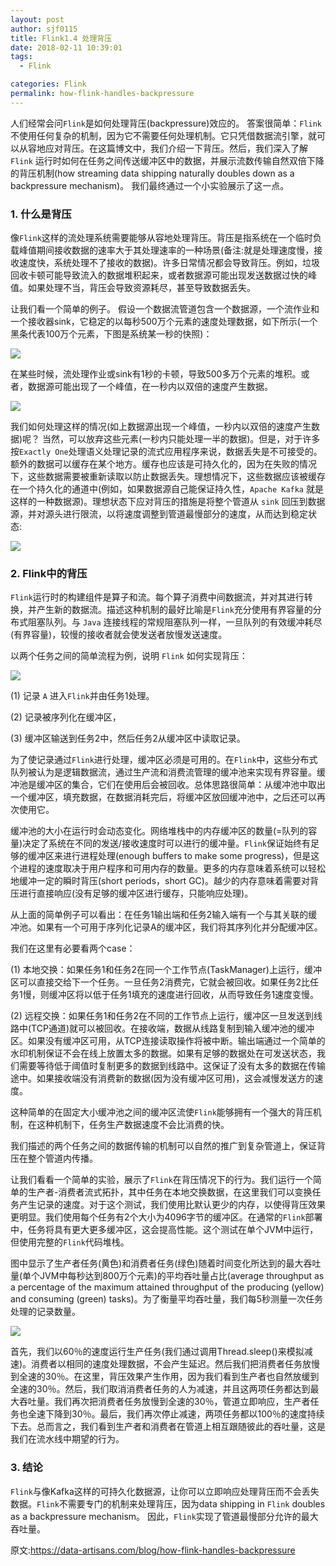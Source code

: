 ```yaml
---
layout: post
author: sjf0115
title: Flink1.4 处理背压
date: 2018-02-11 10:39:01
tags:
  - Flink

categories: Flink
permalink: how-flink-handles-backpressure
---
```


人们经常会问`Flink`是如何处理背压(backpressure)效应的。 答案很简单：`Flink`不使用任何复杂的机制，因为它不需要任何处理机制。它只凭借数据流引擎，就可以从容地应对背压。在这篇博文中，我们介绍一下背压。然后，我们深入了解 `Flink` 运行时如何在任务之间传送缓冲区中的数据，并展示流数传输自然双倍下降的背压机制(how streaming data shipping naturally doubles down as a backpressure mechanism)。 我们最终通过一个小实验展示了这一点。

### 1. 什么是背压

像`Flink`这样的流处理系统需要能够从容地处理背压。背压是指系统在一个临时负载峰值期间接收数据的速率大于其处理速率的一种场景(备注:就是处理速度慢，接收速度快，系统处理不了接收的数据)。许多日常情况都会导致背压。例如，垃圾回收卡顿可能导致流入的数据堆积起来，或者数据源可能出现发送数据过快的峰值。如果处理不当，背压会导致资源耗尽，甚至导致数据丢失。

让我们看一个简单的例子。 假设一个数据流管道包含一个数据源，一个流作业和一个接收器sink，它稳定的以每秒500万个元素的速度处理数据，如下所示(一个黑条代表100万个元素，下图是系统某一秒的快照)：

![](https://github.com/sjf0115/PubLearnNotes/blob/master/image/Flink/how-flink-handles-backpressure-1.png?raw=true)

在某些时候，流处理作业或sink有1秒的卡顿，导致500多万个元素的堆积。或者，数据源可能出现了一个峰值，在一秒内以双倍的速度产生数据。

![](https://github.com/sjf0115/PubLearnNotes/blob/master/image/Flink/how-flink-handles-backpressure-2.png?raw=true)

我们如何处理这样的情况(如上数据源出现一个峰值，一秒内以双倍的速度产生数据)呢？ 当然，可以放弃这些元素(一秒内只能处理一半的数据)。但是，对于许多按`Exactly One`处理语义处理记录的流式应用程序来说，数据丢失是不可接受的。额外的数据可以缓存在某个地方。缓存也应该是可持久化的，因为在失败的情况下，这些数据需要被重新读取以防止数据丢失。理想情况下，这些数据应该被缓存在一个持久化的通道中(例如，如果数据源自己能保证持久性，`Apache Kafka` 就是这样的一种数据源)。理想状态下应对背压的措施是将整个管道从 `sink` 回压到数据源，并对源头进行限流，以将速度调整到管道最慢部分的速度，从而达到稳定状态:

![](https://github.com/sjf0115/PubLearnNotes/blob/master/image/Flink/how-flink-handles-backpressure-3.png?raw=true)

### 2. Flink中的背压

`Flink`运行时的构建组件是算子和流。每个算子消费中间数据流，并对其进行转换，并产生新的数据流。描述这种机制的最好比喻是`Flink`充分使用有界容量的分布式阻塞队列。与 `Java` 连接线程的常规阻塞队列一样，一旦队列的有效缓冲耗尽(有界容量)，较慢的接收者就会使发送者放慢发送速度。

以两个任务之间的简单流程为例，说明 `Flink` 如何实现背压：

![](https://github.com/sjf0115/PubLearnNotes/blob/master/image/Flink/how-flink-handles-backpressure-4.jpg?raw=true)

(1) 记录 `A` 进入`Flink`并由任务1处理。

(2) 记录被序列化在缓冲区，

(3) 缓冲区输送到任务2中，然后任务2从缓冲区中读取记录。

为了使记录通过`Flink`进行处理，缓冲区必须是可用的。在`Flink`中，这些分布式队列被认为是逻辑数据流，通过生产流和消费流管理的缓冲池来实现有界容量。缓冲池是缓冲区的集合，它们在使用后会被回收。总体思路很简单：从缓冲池中取出一个缓冲区，填充数据，在数据消耗完后，将缓冲区放回缓冲池中，之后还可以再次使用它。

缓冲池的大小在运行时会动态变化。网络堆栈中的内存缓冲区的数量(=队列的容量)决定了系统在不同的发送/接收速度时可以进行的缓冲量。`Flink`保证始终有足够的缓冲区来进行进程处理(enough buffers to make some progress)，但是这个进程的速度取决于用户程序和可用内存的数量。更多的内存意味着系统可以轻松地缓冲一定的瞬时背压(short periods，short GC)。越少的内存意味着需要对背压进行直接响应(没有足够的缓冲区进行缓存，只能响应处理)。

从上面的简单例子可以看出：在任务1输出端和任务2输入端有一个与其关联的缓冲池。如果有一个可用于序列化记录A的缓冲区，我们将其序列化并分配缓冲区。

我们在这里有必要看两个case：

(1) 本地交换：如果任务1和任务2在同一个工作节点(TaskManager)上运行，缓冲区可以直接交给下一个任务。一旦任务2消费完，它就会被回收。如果任务2比任务1慢，则缓冲区将以低于任务1填充的速度进行回收，从而导致任务1速度变慢。

(2) 远程交换：如果任务1和任务2在不同的工作节点上运行，缓冲区一旦发送到线路中(TCP通道)就可以被回收。在接收端，数据从线路复制到输入缓冲池的缓冲区。如果没有缓冲区可用，从TCP连接读取操作将被中断。输出端通过一个简单的水印机制保证不会在线上放置太多的数据。如果有足够的数据处在可发送状态，我们需要等待低于阈值时复制更多的数据到线路中。这保证了没有太多的数据在传输途中。如果接收端没有消费新的数据(因为没有缓冲区可用)，这会减慢发送方的速度。

这种简单的在固定大小缓冲池之间的缓冲区流使`Flink`能够拥有一个强大的背压机制，在这种机制下，任务生产数据速度不会比消费的快。

我们描述的两个任务之间的数据传输的机制可以自然的推广到复杂管道上，保证背压在整个管道内传播。

让我们看看一个简单的实验，展示了`Flink`在背压情况下的行为。我们运行一个简单的生产者-消费者流式拓扑，其中任务在本地交换数据，在这里我们可以变换任务产生记录的速度。对于这个测试，我们使用比默认更少的内存，以使得背压效果更明显。我们使用每个任务有2个大小为4096字节的缓冲区。在通常的`Flink`部署中，任务将具有更大更多缓冲区，这会提高性能。这个测试在单个JVM中运行，但使用完整的`Flink`代码堆栈。

图中显示了生产者任务(黄色)和消费者任务(绿色)随着时间变化所达到的最大吞吐量(单个JVM中每秒达到800万个元素)的平均吞吐量占比(average throughput as a percentage of the maximum attained throughput  of the producing (yellow) and consuming (green) tasks)。为了衡量平均吞吐量，我们每5秒测量一次任务处理的记录数量。

![](https://github.com/sjf0115/PubLearnNotes/blob/master/image/Flink/how-flink-handles-backpressure-5.png?raw=true)

首先，我们以60％的速度运行生产任务(我们通过调用Thread.sleep()来模拟减速)。消费者以相同的速度处理数据，不会产生延迟。然后我们把消费者任务放慢到全速的30％。在这里，背压效果产生作用，因为我们看到生产者也自然放缓到全速的30％。然后，我们取消消费者任务的人为减速，并且这两项任务都达到最大吞吐量。我们再次把消费者任务放慢到全速的30％，管道立即响应，生产者任务也全速下降到30％。最后，我们再次停止减速，两项任务都以100％的速度持续下去。总而言之，我们看到生产者和消费者在管道上相互跟随彼此的吞吐量，这是我们在流水线中期望的行为。


### 3. 结论

`Flink`与像Kafka这样的可持久化数据源，让你可以立即响应处理背压而不会丢失数据。`Flink`不需要专门的机制来处理背压，因为data shipping in `Flink` doubles as a backpressure mechanism。 因此，`Flink`实现了管道最慢部分允许的最大吞吐量。


原文:https://data-artisans.com/blog/how-flink-handles-backpressure
